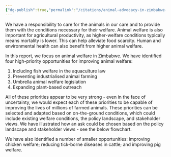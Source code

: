 ```yaml
---
{"dg-publish":true,"permalink":"/citations/animal-advocacy-in-zimbabwe-animal-ask/","created":"2025-10-01T10:14:52.675+01:00","updated":"2025-10-01T10:53:10.821+01:00"}
---
```


We have a responsibility to care for the animals in our care and to provide them with the conditions necessary for their welfare. Animal welfare is also important for agricultural productivity, as higher-welfare conditions typically means mortality is lower. This can help alleviate food scarcity. Human and environmental health can also benefit from higher animal welfare.

In this report, we focus on animal welfare in Zimbabwe. We have identified four high-priority opportunities for improving animal welfare:

1. Including fish welfare in the aquaculture law
2. Preventing industrialised animal farming
3. Umbrella animal welfare legislation
4. Expanding plant-based outreach

All of these priorities appear to be very strong - even in the face of uncertainty, we would expect each of these priorities to be capable of improving the lives of millions of farmed animals. These priorities can be selected and adapted based on on-the-ground conditions, which could include existing welfare conditions, the policy landscape, and stakeholder views. We have illustrated how an ask could be chosen based on the policy landscape and stakeholder views - see the below flowchart.

We have also identified a number of smaller opportunities: improving chicken welfare; reducing tick-borne diseases in cattle; and improving pig welfare.